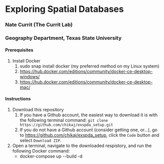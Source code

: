 # Exploring Spatial Databases

### Nate Currit (The Currit Lab)
### Geography Department, Texas State University

#### Prerequisites
1. Install Docker
    1. sudo snap install docker (my preferred method on my Linux system)
    2. https://hub.docker.com/editions/community/docker-ce-desktop-windows/
    3. https://hub.docker.com/editions/community/docker-ce-desktop-mac/

#### Instructions
1. Download this repository
    1. If you have a Github account, the easiest way to download it is with the following terminal command: `git clone https://github.com/chikaj/exspda_setup.git`
    2. If you do not have a Github account (consider getting one, or...), go to https://github.com/chikaj/exspda_setup, click the `Code` button and select `Download ZIP`.
2. Open a terminal, navigate to the downloaded respistory, and run the following Docker command:
    * docker-compose up --build -d
